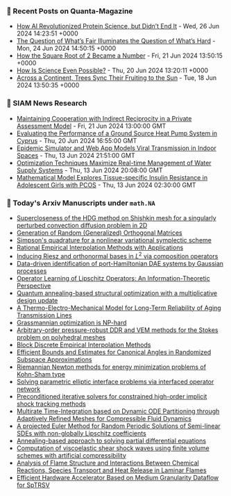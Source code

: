 ### 📝 Recent Posts on Quanta-Magazine
<!-- quanta starts -->
* <a href="https://www.quantamagazine.org/how-ai-revolutionized-protein-science-but-didnt-end-it-20240626/">How AI Revolutionized Protein Science, but Didn’t End It</a> - Wed, 26 Jun 2024 14:23:51 +0000
* <a href="https://www.quantamagazine.org/the-question-of-whats-fair-illuminates-the-question-of-whats-hard-20240624/">The Question of What’s Fair Illuminates the Question of What’s Hard</a> - Mon, 24 Jun 2024 14:50:15 +0000
* <a href="https://www.quantamagazine.org/how-the-square-root-of-2-became-a-number-20240621/">How the Square Root of 2 Became a Number</a> - Fri, 21 Jun 2024 13:50:15 +0000
* <a href="https://www.quantamagazine.org/how-is-science-even-possible-20240620/">How Is Science Even Possible?</a> - Thu, 20 Jun 2024 13:20:11 +0000
* <a href="https://www.quantamagazine.org/across-a-continent-trees-sync-their-fruiting-to-the-sun-20240618/">Across a Continent, Trees Sync Their Fruiting to the Sun</a> - Tue, 18 Jun 2024 13:50:35 +0000
<!-- quanta ends -->

### 📝 SIAM News Research
<!-- siam-news starts -->
* <a href="https://sinews.siam.org/Details-Page/maintaining-cooperation-with-indirect-reciprocity-in-a-private-assessment-model">Maintaining Cooperation with Indirect Reciprocity in a Private Assessment Model</a> - Fri, 21 Jun 2024 13:00:00 GMT
* <a href="https://sinews.siam.org/Details-Page/evaluating-the-performance-of-a-ground-source-heat-pump-system-in-cyprus">Evaluating the Performance of a Ground Source Heat Pump System in Cyprus</a> - Thu, 20 Jun 2024 16:55:00 GMT
* <a href="https://sinews.siam.org/Details-Page/epidemic-simulator-and-web-app-models-viral-transmission-in-indoor-spaces">Epidemic Simulator and Web App Models Viral Transmission in Indoor Spaces</a> - Thu, 13 Jun 2024 21:51:00 GMT
* <a href="https://sinews.siam.org/Details-Page/optimization-techniques-maximize-real-time-management-of-water-supply-systems">Optimization Techniques Maximize Real-time Management of Water Supply Systems</a> - Thu, 13 Jun 2024 20:08:00 GMT
* <a href="https://sinews.siam.org/Details-Page/mathematical-model-explores-tissue-specific-insulin-resistance-in-adolescent-girls-with-pcos">Mathematical Model Explores Tissue-specific Insulin Resistance in Adolescent Girls with PCOS</a> - Thu, 13 Jun 2024 02:30:00 GMT
<!-- siam-news ends -->

### 📝 Today's Arxiv Manuscripts under ``math.NA``
<!-- arxiv-math-na starts -->
* <a href="https://arxiv.org/abs/2406.18948">Supercloseness of the HDG method on Shishkin mesh for a singularly perturbed convection diffusion problem in 2D</a>
* <a href="https://arxiv.org/abs/2406.18963">Generation of Random (Generalized) Orthogonal Matrices</a>
* <a href="https://arxiv.org/abs/2406.19000">Simpson's quadrature for a nonlinear variational symplectic scheme</a>
* <a href="https://arxiv.org/abs/2406.19339">Rational Empirical Interpolation Methods with Applications</a>
* <a href="https://arxiv.org/abs/2406.18613">Inducing Riesz and orthonormal bases in $L^2$ via composition operators</a>
* <a href="https://arxiv.org/abs/2406.18726">Data-driven identification of port-Hamiltonian DAE systems by Gaussian processes</a>
* <a href="https://arxiv.org/abs/2406.18794">Operator Learning of Lipschitz Operators: An Information-Theoretic Perspective</a>
* <a href="https://arxiv.org/abs/2406.18833">Quantum annealing-based structural optimization with a multiplicative design update</a>
* <a href="https://arxiv.org/abs/2406.18860">A Thermo-Electro-Mechanical Model for Long-Term Reliability of Aging Transmission Lines</a>
* <a href="https://arxiv.org/abs/2406.19377">Grassmannian optimization is NP-hard</a>
* <a href="https://arxiv.org/abs/2112.09750">Arbitrary-order pressure-robust DDR and VEM methods for the Stokes problem on polyhedral meshes</a>
* <a href="https://arxiv.org/abs/2208.02213">Block Discrete Empirical Interpolation Methods</a>
* <a href="https://arxiv.org/abs/2211.04676">Efficient Bounds and Estimates for Canonical Angles in Randomized Subspace Approximations</a>
* <a href="https://arxiv.org/abs/2307.13820">Riemannian Newton methods for energy minimization problems of Kohn-Sham type</a>
* <a href="https://arxiv.org/abs/2308.14537">Solving parametric elliptic interface problems via interfaced operator network</a>
* <a href="https://arxiv.org/abs/2402.18403">Preconditioned iterative solvers for constrained high-order implicit shock tracking methods</a>
* <a href="https://arxiv.org/abs/2403.05144">Multirate Time-Integration based on Dynamic ODE Partitioning through Adaptively Refined Meshes for Compressible Fluid Dynamics</a>
* <a href="https://arxiv.org/abs/2406.16089">A projected Euler Method for Random Periodic Solutions of Semi-linear SDEs with non-globally Lipschitz coefficients</a>
* <a href="https://arxiv.org/abs/2406.17364">Annealing-based approach to solving partial differential equations</a>
* <a href="https://arxiv.org/abs/2310.04355">Computation of viscoelastic shear shock waves using finite volume schemes with artificial compressibility</a>
* <a href="https://arxiv.org/abs/2404.16762">Analysis of Flame Structure and Interactions Between Chemical Reactions, Species Transport and Heat Release in Laminar Flames</a>
* <a href="https://arxiv.org/abs/2406.10511">Efficient Hardware Accelerator Based on Medium Granularity Dataflow for SpTRSV</a>
<!-- arxiv-math-na ends -->

